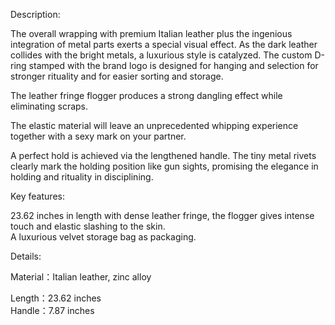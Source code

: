 Description:

The overall wrapping with premium Italian leather plus the ingenious integration of metal parts exerts a special visual effect. As the dark leather collides with the bright metals, a luxurious style is catalyzed. The custom D-ring stamped with the brand logo is designed for hanging and selection for stronger rituality and for easier sorting and storage.  

The leather fringe flogger produces a strong dangling effect while eliminating scraps.

The elastic material will leave an unprecedented whipping experience together with a sexy mark on your partner.  

A perfect hold is achieved via the lengthened handle. The tiny metal rivets clearly mark the holding position like gun sights, promising the elegance in holding and rituality in disciplining.

  
Key features:

  
23.62 inches in length with dense leather fringe, the flogger gives intense touch and elastic slashing to the skin.  
A luxurious velvet storage bag as packaging.

Details:

Material：Italian leather, zinc alloy  
  
Length：23.62 inches  
Handle：7.87 inches